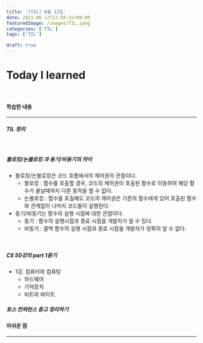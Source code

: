 ```yaml
---
title: '[TIL] 6월 12일'
date: 2021-06-12T12:58:32+09:00
featuredImage: /images/TIL.jpeg
categories: ['TIL']
tags: ['TIL']

draft: true
---
```


# Today I learned

<br>

<!--more-->

#### 학습한 내용

---

##### TIL 정리

<br>

##### 블로킹/논블로킹 과 동기/비동기의 차이

- 블로킹/논블로킹은 코드 흐름에서의 제어권의 관점이다.
  - 블로킹 : 함수를 호출할 경우, 코드의 제어권이 호출된 함수로 이동하여 해당 함수가 끝날때까지 다른 동작을 할 수 없다.
  - 논블로킹 : 함수를 호출해도 코드의 제어권은 기존의 함수에게 있어 호출된 함수와 관계없이 나머지 코드들이 실행된다.
- 동기/비동기는 함수의 실행 시점에 대한 관점이다.
  - 동기 : 함수의 실행시점과 종료 시점을 개발자가 알 수 있다.
  - 비동기 : 콜백 함수의 실행 시점과 종료 시점을 개발자가 정확히 알 수 없다.

<br>

##### CS 50강의 part 1듣기

- 1강. 컴퓨터와 컴퓨팅
  - 하드웨어
  - 기억장치
  - 비트와 바이트

##### 토스 컨퍼런스 듣고 정리하기

#### 아쉬운 점

---
